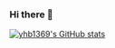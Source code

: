 ### Hi there 👋

[![yhb1369's GitHub stats](https://github-readme-stats.vercel.app/api?username=yhb1369&theme=radical)](https://github.com/anuraghazra/github-readme-stats)
